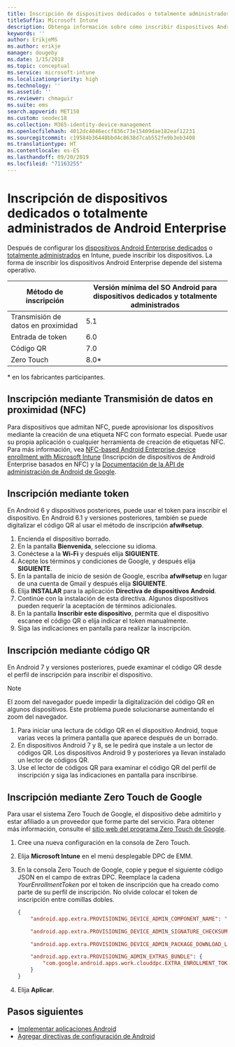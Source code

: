 ```yaml
---
title: Inscripción de dispositivos dedicados o totalmente administrados de Android Enterprise en Intune
titleSuffix: Microsoft Intune
description: Obtenga información sobre cómo inscribir dispositivos Android dedicados o totalmente administrados en Intune.
keywords: ''
author: ErikjeMS
ms.author: erikje
manager: dougeby
ms.date: 1/15/2018
ms.topic: conceptual
ms.service: microsoft-intune
ms.localizationpriority: high
ms.technology: ''
ms.assetid: ''
ms.reviewer: chmaguir
ms.suite: ems
search.appverid: MET150
ms.custom: seodec18
ms.collection: M365-identity-device-management
ms.openlocfilehash: 4012dc4046eccf836c73e15409dae182eaf12231
ms.sourcegitcommit: c19584b36448bbd4c8638d7cab552fe9b3eb3408
ms.translationtype: HT
ms.contentlocale: es-ES
ms.lasthandoff: 09/20/2019
ms.locfileid: "71163255"
---
```

# <a name="enroll-your-android-enterprise-dedicated-devices-or-fully-managed-devices"></a>Inscripción de dispositivos dedicados o totalmente administrados de Android Enterprise

Después de configurar los [dispositivos Android Enterprise dedicados](android-kiosk-enroll.md) o [totalmente administrados](android-fully-managed-enroll.md) en Intune, puede inscribir los dispositivos. La forma de inscribir los dispositivos Android Enterprise depende del sistema operativo.

| Método de inscripción | Versión mínima del SO Android para dispositivos dedicados y totalmente administrados |
| ----- | ----- |
| Transmisión de datos en proximidad | 5.1 |
| Entrada de token | 6.0 |
| Código QR | 7.0 |
| Zero Touch  | 8.0\* |

\* en los fabricantes participantes.

## <a name="enroll-by-using-near-field-communication-nfc"></a>Inscripción mediante Transmisión de datos en proximidad (NFC)

Para dispositivos que admitan NFC, puede aprovisionar los dispositivos mediante la creación de una etiqueta NFC con formato especial. Puede usar su propia aplicación o cualquier herramienta de creación de etiquetas NFC. Para más información, vea [NFC-based Android Enterprise device enrollment with Microsoft Intune](https://blogs.technet.microsoft.com/cbernier/2018/10/15/nfc-based-android-enterprise-device-enrollment-with-microsoft-intune/) (Inscripción de dispositivos de Android Enterprise basados en NFC) y la [Documentación de la API de administración de Android de Google](https://developers.google.com/android/management/provision-device#nfc_method).

## <a name="enroll-by-using-a-token"></a>Inscripción mediante token

En Android 6 y dispositivos posteriores, puede usar el token para inscribir el dispositivo. En Android 6.1 y versiones posteriores, también se puede digitalizar el código QR al usar el método de inscripción **afw#setup**.

1. Encienda el dispositivo borrado.
2. En la pantalla **Bienvenida**, seleccione su idioma.
3. Conéctese a la **Wi-Fi** y después elija **SIGUIENTE**.
4. Acepte los términos y condiciones de Google, y después elija **SIGUIENTE**.
5. En la pantalla de inicio de sesión de Google, escriba **afw#setup** en lugar de una cuenta de Gmail y después elija **SIGUIENTE**.
6. Elija **INSTALAR** para la aplicación **Directiva de dispositivos Android**.
7. Continúe con la instalación de esta directiva.  Algunos dispositivos pueden requerir la aceptación de términos adicionales.
8. En la pantalla **Inscribir este dispositivo**, permita que el dispositivo escanee el código QR o elija indicar el token manualmente.
9. Siga las indicaciones en pantalla para realizar la inscripción.

## <a name="enroll-by-using-a-qr-code"></a>Inscripción mediante código QR

En Android 7 y versiones posteriores, puede examinar el código QR desde el perfil de inscripción para inscribir el dispositivo.

> [!Note]
> El zoom del navegador puede impedir la digitalización del código QR en algunos dispositivos. Este problema puede solucionarse aumentando el zoom del navegador.

1. Para iniciar una lectura de código QR en el dispositivo Android, toque varias veces la primera pantalla que aparece después de un borrado.
2. En dispositivos Android 7 y 8, se le pedirá que instale a un lector de códigos QR. Los dispositivos Android 9 y posteriores ya llevan instalado un lector de códigos QR.
3. Use el lector de códigos QR para examinar el código QR del perfil de inscripción y siga las indicaciones en pantalla para inscribirse.

## <a name="enroll-by-using-google-zero-touch"></a>Inscripción mediante Zero Touch de Google

Para usar el sistema Zero Touch de Google, el dispositivo debe admitirlo y estar afiliado a un proveedor que forme parte del servicio.  Para obtener más información, consulte el [sitio web del programa Zero Touch de Google](https://www.android.com/enterprise/management/zero-touch/).

1. Cree una nueva configuración en la consola de Zero Touch.
2. Elija **Microsoft Intune** en el menú desplegable DPC de EMM.
3. En la consola Zero Touch de Google, copie y pegue el siguiente código JSON en el campo de extras DPC. Reemplace la cadena *YourEnrollmentToken* por el token de inscripción que ha creado como parte de su perfil de inscripción. No olvide colocar el token de inscripción entre comillas dobles.

    ```json
    {
        "android.app.extra.PROVISIONING_DEVICE_ADMIN_COMPONENT_NAME": "com.google.android.apps.work.clouddpc/.receivers.CloudDeviceAdminReceiver",

        "android.app.extra.PROVISIONING_DEVICE_ADMIN_SIGNATURE_CHECKSUM": "I5YvS0O5hXY46mb01BlRjq4oJJGs2kuUcHvVkAPEXlg",

        "android.app.extra.PROVISIONING_DEVICE_ADMIN_PACKAGE_DOWNLOAD_LOCATION": "https://play.google.com/managed/downloadManagingApp?identifier=setup",

        "android.app.extra.PROVISIONING_ADMIN_EXTRAS_BUNDLE": {
            "com.google.android.apps.work.clouddpc.EXTRA_ENROLLMENT_TOKEN": "YourEnrollmentToken"
        }
    }
    ```

4. Elija **Aplicar**.


## <a name="next-steps"></a>Pasos siguientes
- [Implementar aplicaciones Android](apps-deploy.md)
- [Agregar directivas de configuración de Android](device-profiles.md)

